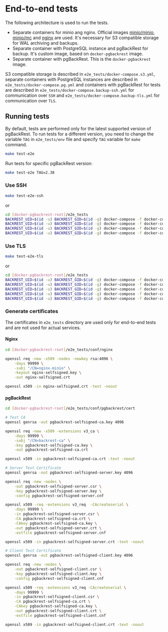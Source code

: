 # End-to-end tests

The following architecture is used to run the tests.
* Separate containers for minio ang nginx. Official images [minio/minio](https://hub.docker.com/r/minio/minio/), [minio/mc](https://hub.docker.com/r/minio/mc) and [nginx](https://hub.docker.com/_/nginx) are used. It's necessary for S3 compatible storage for WAL archiving and backups.
* Separate container with PostgreSQL instance and pgBackRest for backup. It's custom image, based on `docker-pgbackrest` image.
* Separate container with pgBackRest. This is the `docker-pgbackrest` image.

S3 compatible storage is described in `e2e_tests/docker-compose.s3.yml`, separate containers with PostgreSQL instances are described in `e2e_tests/docker-compose.pg.yml` and containers with pgBackRest for tests are described in `e2e_tests/docker-compose.backup-ssh.yml` for communication over `SSH` and `e2e_tests/docker-compose.backup-tls.yml` for communication over `TLS`.

## Running tests

By default, tests are performed only for the latest supported version of pgBackRest. To run tests for a different version, you need to change the variable `TAG` in `e2e_tests/env` file and specify `TAG` variable for `make` command.

```bash
make test-e2e
```

Run tests for specific pgBackRest version:

```bash
make test-e2e TAG=2.38
```

### Use SSH

```bash
make test-e2e-ssh
```

or

```bash
cd [docker-pgbackrest-root]/e2e_tests
BACKREST_UID=$(id -u) BACKREST_GID=$(id -g) docker-compose -f docker-compose.s3.yml -f docker-compose.pg.yml up -d --build --force-recreate --always-recreate-deps pg-ssh
BACKREST_UID=$(id -u) BACKREST_GID=$(id -g) docker-compose -f docker-compose.s3.yml -f docker-compose.pg.yml -f docker-compose.backup-ssh.yml run --rm --name backup-ssh --no-deps backup-ssh
BACKREST_UID=$(id -u) BACKREST_GID=$(id -g) docker-compose -f docker-compose.s3.yml -f docker-compose.pg.yml -f docker-compose.backup-ssh.yml run --rm --name backup_alpine-ssh --no-deps backup_alpine-ssh
BACKREST_UID=$(id -u) BACKREST_GID=$(id -g) docker-compose -f docker-compose.s3.yml -f docker-compose.pg.yml -f docker-compose.backup-ssh.yml down
```

### Use TLS

```bash
make test-e2e-tls
```

or

```bash
cd [docker-pgbackrest-root]/e2e_tests
BACKREST_UID=$(id -u) BACKREST_GID=$(id -g) docker-compose -f docker-compose.s3.yml -f docker-compose.pg.yml up -d --build --force-recreate --always-recreate-deps pg-tls
BACKREST_UID=$(id -u) BACKREST_GID=$(id -g) docker-compose -f docker-compose.s3.yml -f docker-compose.pg.yml -f docker-compose.backup-tls.yml up -d --no-deps backup_server-tls
BACKREST_UID=$(id -u) BACKREST_GID=$(id -g) docker-compose -f docker-compose.s3.yml -f docker-compose.pg.yml -f docker-compose.backup-tls.yml run --rm --name backup-tls --no-deps backup-tls
BACKREST_UID=$(id -u) BACKREST_GID=$(id -g) docker-compose -f docker-compose.s3.yml -f docker-compose.pg.yml -f docker-compose.backup-tls.yml run --rm --name backup_alpine-tls --no-deps backup_alpine-tls
BACKREST_UID=$(id -u) BACKREST_GID=$(id -g) docker-compose -f docker-compose.s3.yml -f docker-compose.pg.yml -f docker-compose.backup-tls.yml down
```

### Generate certificates

The certificates in `e2e_tests` directory are used only for end-to-end tests and are not used for actual services.

#### Nginx

```bash
cd [docker-pgbackrest-root]/e2e_tests/conf/nginx

openssl req -new -x509 -nodes -newkey rsa:4096 \
    -days 99999 \
    -subj "/CN=nginx-minio" \
    -keyout nginx-selfsigned.key \
    -out nginx-selfsigned.crt

openssl x509 -in nginx-selfsigned.crt -text -noout
```
#### pgBackRest

```bash
cd [docker-pgbackrest-root]/e2e_tests/conf/pgbackrest/cert

# Test CA
openssl genrsa -out pgbackrest-selfsigned-ca.key 4096

openssl req -new -x509 -extensions v3_ca \
    -days 99999 \
    -subj "/CN=backrest-ca" \
    -key pgbackrest-selfsigned-ca.key \
    -out pgbackrest-selfsigned-ca.crt

openssl x509 -in pgbackrest-selfsigned-ca.crt -text -noout

# Server Test Certificate
openssl genrsa -out pgbackrest-selfsigned-server.key 4096

openssl req -new -nodes \
    -out pgbackrest-selfsigned-server.csr \
    -key pgbackrest-selfsigned-server.key \
    -config pgbackrest-selfsigned-server.cnf

openssl x509 -req -extensions v3_req  -CAcreateserial \
    -days 99999 \
    -in pgbackrest-selfsigned-server.csr \
    -CA pgbackrest-selfsigned-ca.crt \
    -CAkey pgbackrest-selfsigned-ca.key \
    -out pgbackrest-selfsigned-server.crt \
    -extfile pgbackrest-selfsigned-server.cnf

openssl x509 -in pgbackrest-selfsigned-server.crt -text -noout

# Client Test Certificate
openssl genrsa -out pgbackrest-selfsigned-client.key 4096

openssl req -new -nodes \
    -out pgbackrest-selfsigned-client.csr \
    -key pgbackrest-selfsigned-client.key \
    -config pgbackrest-selfsigned-client.cnf

openssl x509 -req -extensions v3_req -CAcreateserial \
    -days 99999 \
    -in pgbackrest-selfsigned-client.csr \
    -CA pgbackrest-selfsigned-ca.crt \
    -CAkey pgbackrest-selfsigned-ca.key \
    -out pgbackrest-selfsigned-client.crt \
    -extfile pgbackrest-selfsigned-client.cnf

openssl x509 -in pgbackrest-selfsigned-client.crt -text -noout
```
